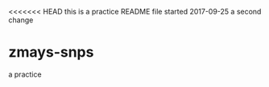 <<<<<<< HEAD
this is a practice README file
started 2017-09-25
a second change

# zmays-snps
a practice
